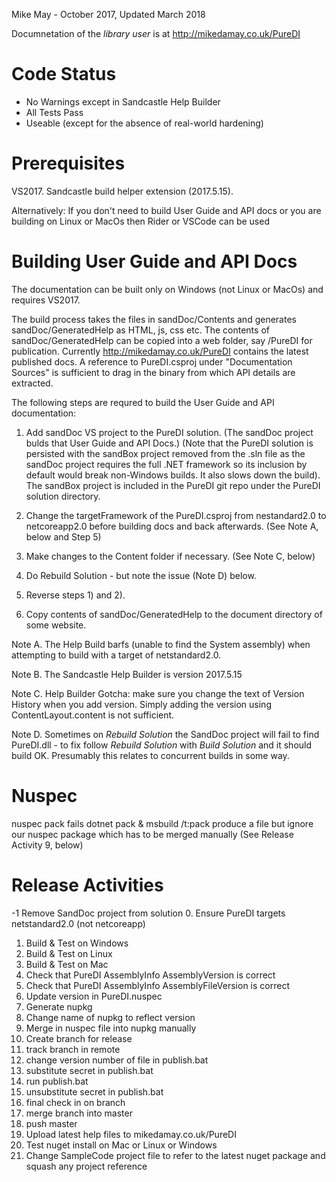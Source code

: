 Mike May - October 2017, Updated March 2018

Documnetation of the *library user* is at http://mikedamay.co.uk/PureDI

Code Status
==============
* No Warnings except in Sandcastle Help Builder
* All Tests Pass
* Useable (except for the absence of real-world hardening)

Prerequisites
=============
VS2017.
Sandcastle build helper extension (2017.5.15).

Alternatively:
If you don't need to build User Guide and API docs 
or you are building on Linux or MacOs then Rider or VSCode can be used


Building User Guide and API Docs
================================

The documentation can be built only on Windows (not Linux or MacOs) and requires VS2017.

The build process takes the files in sandDoc/Contents and generates sandDoc/GeneratedHelp as 
HTML, js, css etc.  The contents of sandDoc/GeneratedHelp can be copied into a web folder,
say /PureDI for publication.  Currently http://mikedamay.co.uk/PureDI contains the latest published docs.
A reference to PureDI.csproj under "Documentation Sources" is sufficient to drag in the
binary from which API details are extracted.

The following steps are requred to build the User Guide and API documentation:

1) Add sandDoc VS project to the PureDI solution.  (The sandDoc project bulds that User Guide and API Docs.)
(Note that the PureDI solution is persisted with the sandBox project removed from the .sln file
as the sandDoc project requires the full .NET framework so its inclusion by
default would break non-Windows builds.  It also slows down the build).  The sandBox
project is included in the PureDI git repo under the PureDI solution directory.

2) Change the targetFramework of the PureDI.csproj from nestandard2.0 to netcoreapp2.0 before building
docs and back afterwards.  (See Note A, below and Step 5)

3) Make changes to the Content folder if necessary.  (See Note C, below)

4) Do Rebuild Solution - but note the issue (Note D) below.

5) Reverse steps 1) and 2).

6) Copy contents of sandDoc/GeneratedHelp to the document directory of some website.

Note A. The Help Build barfs (unable to find the System assembly) when attempting to build
with a target of netstandard2.0.

Note B. The Sandcastle Help Builder is version 2017.5.15

Note C. Help Builder Gotcha: make sure you change the text of Version History
when you add version.  Simply adding the version using ContentLayout.content
is not sufficient.  

Note D. Sometimes on _Rebuild Solution_ the SandDoc project will fail to find PureDI.dll - to fix
follow _Rebuild Solution_ with _Build Solution_ and it should build OK.
Presumably this relates to concurrent builds in some way.

Nuspec
======

nuspec pack fails
dotnet pack & msbuild /t:pack produce a file but ignore our 
  nuspec package which has to be merged manually (See Release Activity 9, below)

Release Activities
==================
-1 Remove SandDoc project from solution
0. Ensure PureDI targets netstandard2.0 (not netcoreapp)
1. Build & Test on Windows
2. Build & Test on Linux
3. Build & Test on Mac
4. Check that PureDI AssemblyInfo AssemblyVersion is correct
5. Check that PureDI AssemblyInfo AssemblyFileVersion is correct
6. Update version in PureDI.nuspec
7. Generate nupkg
8. Change name of nupkg to reflect version
9. Merge in nuspec file into nupkg manually
10. Create branch for release
11. track branch in remote
12. change version number of file in publish.bat
13. substitute secret in publish.bat
14. run publish.bat
15. unsubstitute secret in publish.bat
16. final check in on branch
17. merge branch into master
18. push master
19. Upload latest help files to mikedamay.co.uk/PureDI
20. Test nuget install on Mac or Linux or Windows
21. Change SampleCode project file to refer to the latest nuget package and squash any project reference

